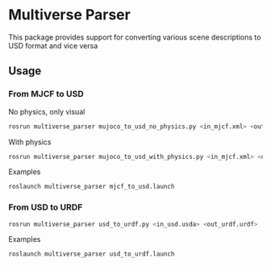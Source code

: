 # Multiverse Parser

This package provides support for converting various scene descriptions to USD format and vice versa

## Usage

### From MJCF to USD

No physics, only visual

```bash
rosrun multiverse_parser mujoco_to_usd_no_physics.py <in_mjcf.xml> <out_usd.usda>
```

With physics

```bash
rosrun multiverse_parser mujoco_to_usd_with_physics.py <in_mjcf.xml> <out_usd.usda>
```

Examples

```bash
roslaunch multiverse_parser mjcf_to_usd.launch
```
### From USD to URDF

```bash
rosrun multiverse_parser usd_to_urdf.py <in_usd.usda> <out_urdf.urdf>
```

Examples

```bash
roslaunch multiverse_parser usd_to_urdf.launch
```
